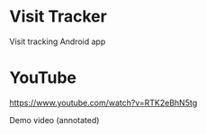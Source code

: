 # Visit Tracker
Visit tracking Android app

# YouTube

https://www.youtube.com/watch?v=RTK2eBhN5tg

Demo video (annotated)
